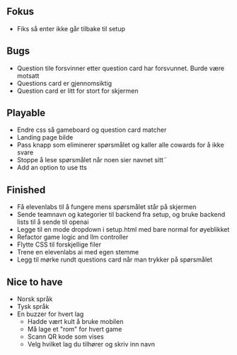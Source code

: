 ## Fokus
- Fiks så enter ikke går tilbake til setup

## Bugs
- Question tile forsvinner etter question card har forsvunnet. Burde være motsatt
- Questions card er gjennomsiktig
- Question card er litt for stort for skjermen

## Playable
- Endre css så gameboard og question card matcher
- Landing page bilde
- Pass knapp som eliminerer spørsmålet og kaller alle cowards for å ikke svare
- Stoppe å lese spørsmålet når noen sier navnet sitt¨
- Add an option to use tts

## Finished
- Få elevenlabs til å fungere mens spørsmålet står på skjermen
- Sende teamnavn og kategorier til backend fra setup, og bruke backend lists til å sende til openai
- Legge til en mode dropdown i setup.html med bare normal for øyeblikket
- Refactor game logic and llm controller
- Flytte CSS til forskjellige filer
- Trene en elevenlabs ai med egen stemme
- Legg til mørke rundt questions card når man trykker på spørsmålet


## Nice to have
- Norsk språk
- Tysk språk
- En buzzer for hvert lag
    - Hadde vært kult å bruke mobilen
    - Må lage et "rom" for hvert game
    - Scann QR kode som vises
    - Velg hvilket lag du tilhører og skriv inn navn
